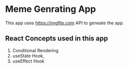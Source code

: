 # Meme Genrating App

This app uses https://imgflip.com API to geneate the app.

## React Concepts used in this  app
1. Conditional Rendering 
2. useState Hook,
3. useEffect Hook


 
